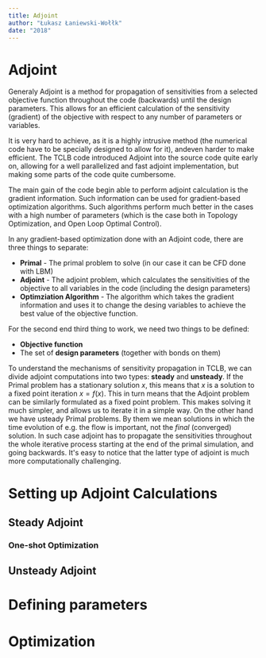 ```yaml
---
title: Adjoint
author: "Łukasz Łaniewski-Wołłk"
date: "2018"
---
```


# Adjoint

Generaly Adjoint is a method for propagation of sensitivities from a selected objective
function throughout the code (backwards) until the design parameters. This allows for an
efficient calculation of the sensitivity (gradient) of the objective with respect to
any number of parameters or variables.

It is very hard to achieve, as it is a highly intrusive method (the numerical code have to
be specially designed to allow for it), andeven harder to make efficient. The TCLB code
introduced Adjoint into the source code quite early on, allowing for a well parallelized
and fast adjoint implementation, but making some parts of the code quite cumbersome.

The main gain of the code begin able to perform adjoint calculation is the gradient
information. Such information can be used for gradient-based optimization algorithms.
Such algorithms perform much better in the cases with a high number of parameters
(which is the case both in Topology Optimization, and Open Loop Optimal Control).

In any gradient-based optimization done with an Adjoint code, there are three things to separate:
- **Primal** - The primal problem to solve (in our case it can be CFD done with LBM)
- **Adjoint** - The adjoint problem, which calculates the sensitivities of the objective to all variables in the code (including the design parameters)
- **Optimziation Algorithm** - The algorithm which takes the gradient information and uses it to change the desing variables to achieve the best value of the objective function.

For the second end third thing to work, we need two things to be defined:
- **Objective function**
- The set of **design parameters** (together with bonds on them)

To understand the mechanisms of sensitivity propagation in TCLB, we can divide adjoint
computations into two types: **steady** and **unsteady**. If the Primal problem has a stationary
solution $x$, this means that $x$ is a solution to a fixed point iteration $x=f(x)$.
This in turn means that the Adjoint problem can be similarly formulated as a fixed point
problem. This makes solving it much simpler, and allows us to iterate it in a simple way.
On the other hand we have usteady Primal problems. By them we mean solutions in which the
time evolution of e.g. the flow is important, not the *final* (converged) solution. In
such case adjoint has to propagate the sensitivities throughout the whole iterative process
starting at the end of the primal simulation, and going backwards. It's easy to notice that
the latter type of adjoint is much more computationally challenging.

# Setting up Adjoint Calculations

## Steady Adjoint

### One-shot Optimization

## Unsteady Adjoint

# Defining parameters

# Optimization
